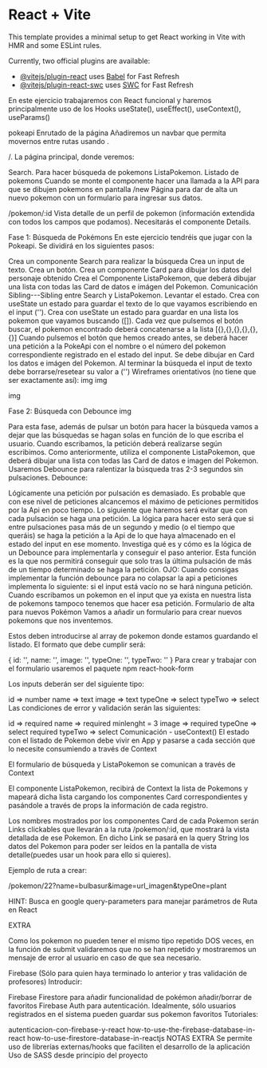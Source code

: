 # React + Vite

This template provides a minimal setup to get React working in Vite with HMR and some ESLint rules.

Currently, two official plugins are available:

- [@vitejs/plugin-react](https://github.com/vitejs/vite-plugin-react/blob/main/packages/plugin-react/README.md) uses [Babel](https://babeljs.io/) for Fast Refresh
- [@vitejs/plugin-react-swc](https://github.com/vitejs/vite-plugin-react-swc) uses [SWC](https://swc.rs/) for Fast Refresh


En este ejercicio trabajaremos con React funcional y haremos principalmente uso de los Hooks useState(), useEffect(), useContext(), useParams()

pokeapi
Enrutado de la página
Añadiremos un navbar que permita movernos entre rutas usando <Link />.

/. La página principal, donde veremos:

Search. Para hacer búsqueda de pokemons
ListaPokemon. Listado de pokemons
Cuando se monte el componente hacer una llamada a la API para que se dibujen pokemons en pantalla
/new Página para dar de alta un nuevo pokemon con un formulario para ingresar sus datos.

/pokemon/:id Vista detalle de un perfil de pokemon (información extendida con todos los campos que podamos). Necesitarás el componente Details.

Fase 1: Búsqueda de Pokémons
En este ejercicio tendréis que jugar con la Pokeapi. Se dividirá en los siguientes pasos:

Crea un componente Search para realizar la búsqueda
Crea un input de texto.
Crea un botón.
Crea un componente Card para dibujar los datos del personaje obtenido
Crea el Componente ListaPokemon, que deberá dibujar una lista con todas las Card de datos e imágen del Pokemon.
Comunicación Sibling---Sibling entre Search y ListaPokemon. Levantar el estado.
Crea con useState un estado para guardar el texto de lo que vayamos escribiendo en el input ('').
Crea con useState un estado para guardar en una lista los pokemon que vayamos buscando ([]). Cada vez que pulsemos el botón buscar, el pokemon encontrado deberá concatenarse a la lista [{},{},{},{},{},{}]
Cuando pulsemos el botón que hemos creado antes, se deberá hacer una petición a la PokeApi con el nombre o el número del pokemon correspondiente registrado en el estado del input.
Se debe dibujar en Card los datos e imágen del Pokemon.
Al terminar la búsqueda el input de texto debe borrarse/resetear su valor a ('')
Wireframes orientativos (no tiene que ser exactamente así): img img

img

Fase 2: Búsqueda con Debounce
img

Para esta fase, además de pulsar un botón para hacer la búsqueda vamos a dejar que las búsquedas se hagan solas en función de lo que escriba el usuario.
Cuando escribamos, la petición deberá realizarse según escribimos.
Como anteriormente, utiliza el componente ListaPokemon, que deberá dibujar una lista con todas las Card de datos e imagen del Pokemon.
Usaremos Debounce para ralentizar la búsqueda tras 2-3 segundos sin pulsaciones.
Debounce:

Lógicamente una petición por pulsación es demasiado. Es probable que con ese nivel de peticiones alcancemos el máximo de peticiones permitidos por la Api en poco tiempo. Lo siguiente que haremos será evitar que con cada pulsación se haga una petición. La lógica para hacer esto será que si entre pulsaciones pasa más de un segundo y medio (o el tiempo que queráis) se haga la petición a la Api de lo que haya almacenado en el estado del input en ese momento.
Investiga qué es y cómo es la lógica de un Debounce para implementarla y conseguir el paso anterior. Esta función es la que nos permitirá conseguir que solo tras la última pulsación de más de un tiempo determinado se haga la petición.
OJO: Cuando consigas implementar la función debounce para no colapsar la api a peticiones implementa lo siguiente: si el input está vacío no se hará ninguna petición.
Cuando escribamos un pokemon en el input que ya exista en nuestra lista de pokemons tampoco tenemos que hacer esa petición.
Formulario de alta para nuevos Pokémon
Vamos a añadir un formulario para crear nuevos pokemons que nos inventemos.

Estos deben introducirse al array de pokemon donde estamos guardando el listado. El formato que debe cumplir será:

{
  id: '',
  name: '',
  image: '',
  typeOne: '',
  typeTwo: ''
}
Para crear y trabajar con el formulario usaremos el paquete npm react-hook-form

Los inputs deberán ser del siguiente tipo:

id => number
name => text
image => text
typeOne => select
typeTwo => select
Las condiciones de error y validación serán las siguientes:

id => required
name => required minlenght = 3
image => required
typeOne => select required
typeTwo => select
Comunicación - useContext()
El estado con el listado de Pokemon debe vivir en App y pasarse a cada sección que lo necesite consumiendo a través de Context

El formulario de búsqueda y ListaPokemon se comunican a través de Context

El componente ListaPokemon, recibirá de Context la lista de Pokemons y mapeará dicha lista cargando los componentes Card correspondientes y pasándole a través de props la información de cada registro.

Los nombres mostrados por los componentes Card de cada Pokemon serán Links clickables que llevarán a la ruta /pokemon/:id, que mostrará la vista detallada de ese Pokemon. En dicho Link se pasará en la query String los datos del Pokemon para poder ser leídos en la pantalla de vista detalle(puedes usar un hook para ello si quieres).

Ejemplo de ruta a crear:

/pokemon/22?name=bulbasur&image=url_imagen&typeOne=plant

HINT: Busca en google query-parameters para manejar parámetros de Ruta en React

EXTRA

Como los pokemon no pueden tener el mismo tipo repetido DOS veces, en la función de submit validaremos que no se han repetido y mostraremos un mensaje de error al usuario en caso de que sea necesario.

Firebase
(Sólo para quien haya terminado lo anterior y tras validación de profesores) Introducir:

Firebase Firestore para añadir funcionalidad de pokémon añadir/borrar de favoritos
Firebase Auth para autenticación. Idealmente, sólo usuarios registrados en el sistema pueden guardar sus pokemon favoritos
Tutoriales:

autenticacion-con-firebase-y-react
how-to-use-the-firebase-database-in-react
how-to-use-firestore-database-in-reactjs
NOTAS EXTRA
Se permite uso de librerías externas/hooks que faciliten el desarrollo de la aplicación
Uso de SASS desde principio del proyecto